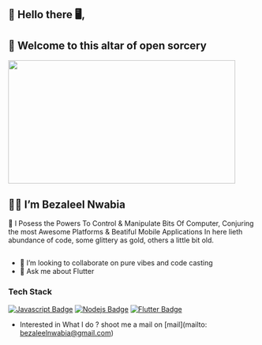 ## 👋 Hello there 🖥️, 
## 🔮 Welcome to this altar of open sorcery
<img src='https://i.pinimg.com/originals/8b/35/fe/8b35fef55fba1a201c9c7a11d3ec3d64.gif' width='460"' height='250"'>

## 👨‍💻 I’m Bezaleel Nwabia

   🧙 I Posess the Powers To Control & Manipulate Bits Of Computer, Conjuring the most Awesome Platforms & Beatiful Mobile Applications
In here lieth abundance of code, some glittery as gold, others a little bit old.
##
- 👯 I’m looking to collaborate on pure vibes and code casting
- 💬 Ask me about Flutter 


### Tech Stack

[![Javascript Badge](https://img.shields.io/badge/-Javascript-F0DB4F?style=for-the-badge&labelColor=black&logo=javascript&logoColor=F0DB4F)](#) [![Nodejs Badge](https://img.shields.io/badge/-Nodejs-3C873A?style=for-the-badge&labelColor=black&logo=node.js&logoColor=3C873A)](#) [![Flutter Badge](https://img.shields.io/badge/-Flutter-007acc?style=for-the-badge&labelColor=black&logo=flutter&logoColor=007acc)](#)


- Interested in What I do ? shoot me a mail on [mail](mailto: bezaleelnwabia@gmail.com)
<!---
## Github Stats

- ***Github profile summary*** <a href="https://profile-summary-for-github.com/user/emexbazz">https://profile-summary-for-github.com/user/emexbazz</a>

<p>
<img src="https://github-readme-streak-stats.herokuapp.com/?user=emexbazz&theme=blueberry" alt="emexbazz"/>
</p>

<p>
<img src="https://github-readme-stats.vercel.app/api?username=emexbazz&count_private=true&show_icons=true&theme=blueberry" width=55% height="204px"/>
<img src="https://github-readme-stats.vercel.app/api/top-langs/?username=emexbazz&show_icons=true&layout=compact&cache_seconds=1800&langs_count=8&theme=blueberry&count_private=true&show_icons=true" width=40% height="200px"/>
</p>


emexbazz/emexbazz is a ✨ special ✨ repository because its `README.md` (this file) appears on your GitHub profile.
You can click the Preview link to take a look at your changes.
--->
